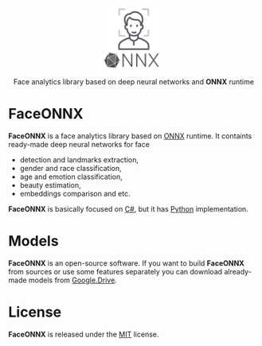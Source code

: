 <p align="center"><img width="25%" src="docs/FaceONNX.png" /></p>
<p align="center"> Face analytics library based on deep neural networks and <b>ONNX</b> runtime </p>  

# FaceONNX
**FaceONNX** is a face analytics library based on [ONNX](https://onnx.ai/) runtime. It containts ready-made deep neural networks for face
* detection and landmarks extraction,
* gender and race classification,
* age and emotion classification,
* beauty estimation,
* embeddings comparison and etc.  
  
**FaceONNX** is basically focused on [C#](netstandard), but it has [Python](python) implementation.  

# Models
**FaceONNX** is an open-source software. If you want to build **FaceONNX** from sources or use some features separately you can download already-made models from [Google.Drive](https://drive.google.com/drive/folders/1zfzHNeGju1r1-5vishZ--uaQNSorA0SJ?usp=sharing).  

# License
**FaceONNX** is released under the [MIT](LICENSE) license.
